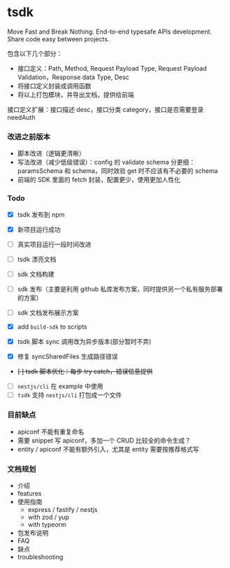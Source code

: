 # tsdk

Move Fast and Break Nothing.
End-to-end typesafe APIs development.
Share code easy between projects.

包含以下几个部分：

- 接口定义：Path, Method, Request Payload Type, Request Payload Validation，Response data Type, Desc
- 将接口定义封装成调用函数
- 将以上打包模块，并导出文档，提供给前端

接口定义扩展：接口描述 desc，接口分类 category，接口是否需要登录 needAuth

### 改进之前版本

- 脚本改进（逻辑更清晰）
- 写法改进（减少低级错误）：config 的 validate schema 分更细：paramsSchema 和 schema，同时效验 get 时不应该有不必要的 schema
- 前端的 SDK 里面的 fetch 封装，配置更少，使用更加人性化

### Todo

- [x] tsdk 发布到 npm
- [x] 新项目运行成功
- [ ] 真实项目运行一段时间改进
- [ ] tsdk 漂亮文档

- [ ] sdk 文档构建
- [ ] sdk 发布（主要是利用 github 私库发布方案，同时提供另一个私有服务部署的方案）
- [ ] sdk 文档发布展示方案

- [x] add `build-sdk` to scripts
- [x] tsdk 脚本 sync 调用改为异步版本(部分暂时不弄)
- [x] 修复 syncSharedFiles 生成路径错误
- ~~[ ] tsdk 脚本优化：每步 try catch，错误信息提供~~
- [ ] `nestjs/cli` 在 example 中使用
- [ ] `tsdk` 支持 `nestjs/cli` 打包成一个文件

### 目前缺点

- apiconf 不能有重复命名
- 需要 snippet 写 apiconf，多加一个 CRUD 比较全的命令生成？
- entity / apiconf 不能有额外引入，尤其是 entity 需要按推荐格式写

### 文档规划

- 介绍
- features
- 使用指南
  - express / fastify / nestjs
  - with zod / yup
  - with typeorm
- 包发布说明
- FAQ
- 缺点
- troubleshooting
